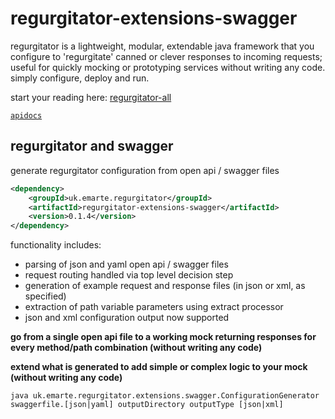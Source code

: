 # regurgitator-extensions-swagger

regurgitator is a lightweight, modular, extendable java framework that you configure to 'regurgitate' canned or clever responses to incoming requests; useful for quickly mocking or prototyping services without writing any code. simply configure, deploy and run.

start your reading here: [regurgitator-all](https://talmeym.github.io/regurgitator-all#regurgitator)

[``apidocs``](https://regurgitator.emarte.uk/apidocs/regurgitator-extensions-swagger/0.1.4/)

## regurgitator and swagger

generate regurgitator configuration from open api / swagger files

```xml
<dependency>
    <groupId>uk.emarte.regurgitator</groupId>
    <artifactId>regurgitator-extensions-swagger</artifactId>
    <version>0.1.4</version>
</dependency>
```

functionality includes:
- parsing of json and yaml open api / swagger files
- request routing handled via top level decision step
- generation of example request and response files (in json or xml, as specified)
- extraction of path variable parameters using extract processor
- json and xml configuration output now supported

**go from a single open api file to a working mock returning responses for every method/path combination (without writing any code)**

**extend what is generated to add simple or complex logic to your mock (without writing any code)**

```java uk.emarte.regurgitator.extensions.swagger.ConfigurationGenerator swaggerfile.[json|yaml] outputDirectory outputType [json|xml]```

